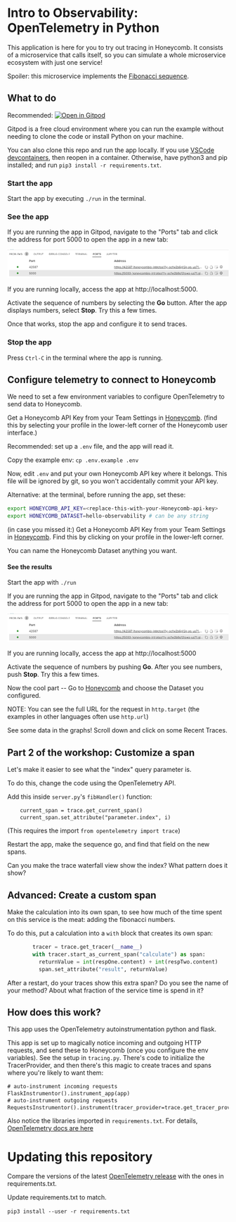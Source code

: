 # Intro to Observability: OpenTelemetry in Python

This application is here for you to try out tracing in Honeycomb.
It consists of a microservice that calls itself, so you can simulate
a whole microservice ecosystem with just one service!

Spoiler: this microservice implements the <a href="https://en.wikipedia.org/wiki/Fibonacci_number">Fibonacci sequence</a>.

## What to do

Recommended:
[![Open in Gitpod](https://gitpod.io/button/open-in-gitpod.svg)](https://gitpod.io/#https://github.com/honeycombio/intro-to-o11y-python)

Gitpod is a free cloud environment where you can run the example without needing to clone the code or install Python on your machine.

You can also clone this repo and run the app locally.
 If you use [VSCode devcontainers](https://code.visualstudio.com/docs/remote/containers-tutorial),
then reopen in a container. Otherwise, have python3 and pip installed; and run `pip3 install -r requirements.txt`.

### Start the app

Start the app by executing `./run` in the terminal.

### See the app

If you are running the app in Gitpod, navigate to the "Ports" tab and click the address for port 5000 to open the app in a new tab:

![Gitpod open address](img/gitpod-ports.png "Gitpod open address")

If you are running locally, access the app at http://localhost:5000.

Activate the sequence of numbers by selecting the **Go** button.
After the app displays numbers, select **Stop**.
Try this a few times.

Once that works, stop the app and configure it to send traces.

### Stop the app

Press `Ctrl-C` in the terminal where the app is running.

## Configure telemetry to connect to Honeycomb

We need to set a few environment variables to configure OpenTelemetry to send data to Honeycomb.

Get a Honeycomb API Key from your Team Settings in [Honeycomb](https://ui.honeycomb.io).
(find this by selecting your profile in the lower-left corner of the Honeycomb user interface.)

Recommended: set up a `.env` file, and the app will read it.

Copy the example env: `cp .env.example .env`

Now, edit `.env` and put your own Honeycomb API key where it belongs. This file will be ignored by git,
so you won't accidentally commit your API key.

Alternative: at the terminal, before running the app, set these:

```sh
export HONEYCOMB_API_KEY=<replace-this-with-your-Honeycomb-api-key>
export HONEYCOMB_DATASET=hello-observability # can be any string
```

(in case you missed it:) Get a Honeycomb API Key from your Team Settings in [Honeycomb](https://ui.honeycomb.io).
Find this by clicking on your profile in the lower-left corner.

You can name the Honeycomb Dataset anything you want.

#### See the results

Start the app with `./run`

If you are running the app in Gitpod, navigate to the "Ports" tab and click the address for port 5000 to open the app in a new tab:

![Gitpod open address](img/gitpod-ports.png "Gitpod open address")

If you are running locally, access the app at http://localhost:5000

Activate the sequence of numbers by pushing **Go**. After you see numbers, push **Stop**. Try this a few times.

Now the cool part -- 
Go to [Honeycomb](https://ui.honeycomb.io) and choose the Dataset you configured.

NOTE: You can see the full URL for the request in `http.target` 
(the examples in other languages often use `http.url`)

See some data in the graphs! Scroll down and click on some Recent Traces.

## Part 2 of the workshop: Customize a span

Let's make it easier to see what the "index" query parameter is.

To do this, change the code using the OpenTelemetry API.

Add this inside `server.py`'s `fibHandler()` function:

```
    current_span = trace.get_current_span()
    current_span.set_attribute("parameter.index", i)
```

(This requires the import `from opentelemetry import trace`)

Restart the app, make the sequence go, and find that field on the new spans.

Can you make the trace waterfall view show the index? What pattern does it show?

## Advanced: Create a custom span

Make the calculation into its own span, to see how much of the time spent on
this service is the meat: adding the fibonacci numbers.

To do this, put a calculation into a `with` block that creates its own span:

```python
        tracer = trace.get_tracer(__name__)
        with tracer.start_as_current_span("calculate") as span:
          returnValue = int(respOne.content) + int(respTwo.content)
          span.set_attribute("result", returnValue)
```

After a restart, do your traces show this extra span? Do you see the name of your method?
About what fraction of the service time is spend in it?


## How does this work?

This app uses the OpenTelemetry autoinstrumentation python and flask.

This app is set up to magically notice incoming and outgoing HTTP requests,
and send these to Honeycomb (once you configure the env variables).
See the setup in `tracing.py`. There's code to initialize the TracerProvider,
and then there's this magic to create traces and spans where you're likely to want them:

```
# auto-instrument incoming requests
FlaskInstrumentor().instrument_app(app)
# auto-instrument outgoing requests
RequestsInstrumentor().instrument(tracer_provider=trace.get_tracer_provider())
```

Also notice the libraries imported in `requirements.txt`. 
For details, [OpenTelemetry docs are here](https://opentelemetry-python.readthedocs.io/en/stable/)

# Updating this repository

Compare the versions of the latest [OpenTelemetry release](https://github.com/open-telemetry/opentelemetry-python/releases) with the ones in requirements.txt.

Update requirements.txt to match.

`pip3 install --user -r requirements.txt`
